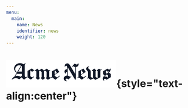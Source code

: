 ```yaml
---
menu:
  main:
    name: News
    identifier: news
    weight: 120
---
```


![News](news.png){style="text-align:center"}
==========
